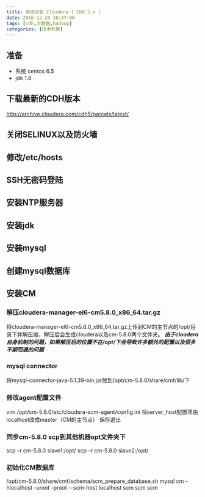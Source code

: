 ```yaml
---
title: 离线安装 Cloudera ( CDH 5.x )
date: 2016-12-20 10:37:06
tags: [cdh,大数据,hadoop]
categories: [技术积累]
---
```

## 准备
- 系统 centos 6.5
- jdk 1.8
## 下载最新的CDH版本
 http://archive.cloudera.com/cdh5/parcels/latest/
## 关闭SELINUX以及防火墙
## 修改/etc/hosts
## SSH无密码登陆
## 安装NTP服务器
## 安装jdk
## 安装mysql
## 创建mysql数据库
## 安装CM
### 解压cloudera-manager-el6-cm5.8.0_x86_64.tar.gz
将cloudera-manager-el6-cm5.8.0_x86_64.tar.gz上传到CM的主节点的/opt/目录下并解压缩，解压后会生成cloudera以及cm-5.8.0两个文件夹。
***由于cloudera自身机制的问题，如果解压后的位置不在/opt/下会导致许多额外的配置以及很多不期而遇的问题***
### mysql connector
将mysql-connector-java-5.1.39-bin.jar放到/opt/cm-5.8.0/share/cmf/lib/下
### 修改agent配置文件
vim /opt/cm-5.8.0/etc/cloudera-scm-agent/config.ini
将server_host配置项由localhost改成master（CM的主节点）
保存退出
### 同步cm-5.8.0 scp到其他机器opt文件夹下
scp –r cm-5.8.0 slave1:/opt/
scp –r cm-5.8.0 slave2:/opt/
### 初始化CM数据库
/opt/cm-5.8.0/share/cmf/schema/scm_prepare_database.sh mysql cm -hlocalhost -uroot -proot --scm-host localhost scm scm scm
